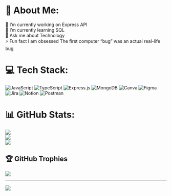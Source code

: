 # 💫 About Me:
🔭 I’m currently working on Express API<br>🌱 I’m currently learning SQL<br>💬 Ask me about Technology<br>⚡ Fun fact I am obsessed The first computer “bug” was an actual real-life bug


# 💻 Tech Stack:
![JavaScript](https://img.shields.io/badge/javascript-%23323330.svg?style=plastic&logo=javascript&logoColor=%23F7DF1E) ![TypeScript](https://img.shields.io/badge/typescript-%23007ACC.svg?style=plastic&logo=typescript&logoColor=white) ![Express.js](https://img.shields.io/badge/express.js-%23404d59.svg?style=plastic&logo=express&logoColor=%2361DAFB) ![MongoDB](https://img.shields.io/badge/MongoDB-%234ea94b.svg?style=plastic&logo=mongodb&logoColor=white) ![Canva](https://img.shields.io/badge/Canva-%2300C4CC.svg?style=plastic&logo=Canva&logoColor=white) 	![Figma](https://img.shields.io/badge/figma-%23F24E1E.svg?style=plastic&logo=figma&logoColor=white) ![Jira](https://img.shields.io/badge/jira-%230A0FFF.svg?style=plastic&logo=jira&logoColor=white) ![Notion](https://img.shields.io/badge/Notion-%23000000.svg?style=plastic&logo=notion&logoColor=white) ![Postman](https://img.shields.io/badge/Postman-FF6C37?style=plastic&logo=postman&logoColor=white)
# 📊 GitHub Stats:
![](https://github-readme-stats.vercel.app/api?username=Pegasusx10&theme=dark&hide_border=false&include_all_commits=false&count_private=false)<br/>
![](https://github-readme-streak-stats.herokuapp.com/?user=Pegasusx10&theme=dark&hide_border=false)<br/>
![](https://github-readme-stats.vercel.app/api/top-langs/?username=Pegasusx10&theme=dark&hide_border=false&include_all_commits=false&count_private=false&layout=compact)

## 🏆 GitHub Trophies
![](https://github-profile-trophy.vercel.app/?username=Pegasusx10&theme=radical&no-frame=false&no-bg=true&margin-w=4)

---
[![](https://visitcount.itsvg.in/api?id=Pegasusx10&icon=0&color=6)](https://visitcount.itsvg.in)

